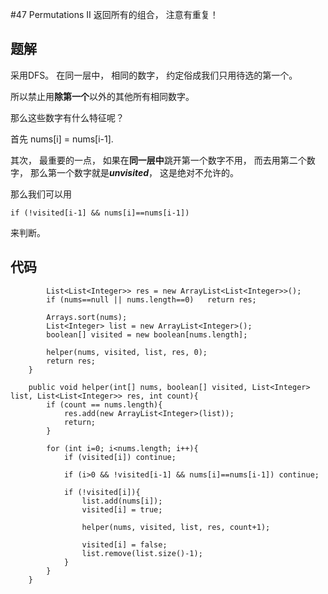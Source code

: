 #47 Permutations II
返回所有的组合， 注意有重复！

## 题解
采用DFS。 在同一层中， 相同的数字， 约定俗成我们只用待选的第一个。

所以禁止用**除第一个**以外的其他所有相同数字。

那么这些数字有什么特征呢？

首先 nums[i] = nums[i-1].

其次， 最重要的一点， 如果在**同一层中**跳开第一个数字不用， 而去用第二个数字， 那么第一个数字就是***unvisited***， 这是绝对不允许的。

那么我们可以用 
```
if (!visited[i-1] && nums[i]==nums[i-1])
```
来判断。

## 代码
```public List<List<Integer>> permuteUnique(int[] nums) {
        List<List<Integer>> res = new ArrayList<List<Integer>>();
        if (nums==null || nums.length==0)   return res;
        
        Arrays.sort(nums);
        List<Integer> list = new ArrayList<Integer>();
        boolean[] visited = new boolean[nums.length];
        
        helper(nums, visited, list, res, 0);
        return res;
    }
    
    public void helper(int[] nums, boolean[] visited, List<Integer> list, List<List<Integer>> res, int count){
        if (count == nums.length){
            res.add(new ArrayList<Integer>(list));
            return;
        }
        
        for (int i=0; i<nums.length; i++){
            if (visited[i]) continue;
            
            if (i>0 && !visited[i-1] && nums[i]==nums[i-1]) continue;
            
            if (!visited[i]){
                list.add(nums[i]);
                visited[i] = true;
            
                helper(nums, visited, list, res, count+1);
            
                visited[i] = false;
                list.remove(list.size()-1);
            }
        }
    }
```